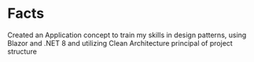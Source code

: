 # Facts

Created an Application concept to train my skills in design patterns, using Blazor and .NET 8 and utilizing Clean Architecture principal of project structure
